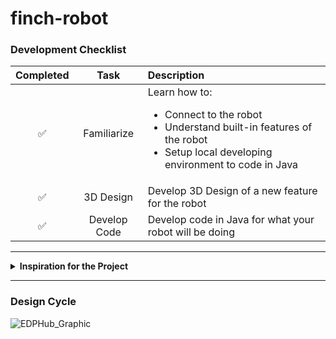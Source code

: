 # finch-robot

### Development Checklist

  | Completed | Task         | Description |
  |:---------:|:------------:|:------------|
  |     ✅    | Familiarize  | Learn how to: <ul><li>Connect to the robot</li><li>Understand built-in features of the robot</li><li>Setup local developing environment to code in Java</li></ul>|
  |     ✅    | 3D Design    | Develop 3D Design of a new feature for the robot |
  |     ✅    | Develop Code | Develop code in Java for what your robot will be doing |

---

<details>
<summary><strong>Inspiration for the Project</strong></summary>

I wanted to create something similar to futuristic patrol security robots that have a flashlight on top and they are moving around the room forever.
</details>

---

### Design Cycle
![EDPHub_Graphic](https://github.com/user-attachments/assets/075ca549-38a6-4b5f-ab30-fe88328d7bad)

